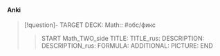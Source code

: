 #### Anki
> [!question]-
TARGET DECK: Math:: #обс/фикс  
>>START
Math_TWO_side
TITLE: 
TITLE_rus: 
DESCRIPTION: 
DESCRIPTION_rus: 
FORMULA: 
ADDITIONAL:
PICTURE:
END
